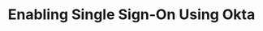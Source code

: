 ---
# -------------------------- #
#      Page & Formatting     #
# -------------------------- #

title: Enabling Single Sign-On Using Okta
permalink: /account-security/single-sign-on/enabling-okta
summary: "Connect your Okta account to Stitch and enable Single Sign-On (SSO)."

input: false
layout: tutorial
feedback: true

key: "single-sign-on-okta"
type: "security"
weight: 4


# -------------------------- #
#         IdP Details        #
# -------------------------- #

idp: true
name: "okta"
display-name: "Okta"


# -------------------------- #
#   RELATED SIDEBAR LINKS    #
# -------------------------- #

related:
  - title: "Single Sign-On documentation"
    link: "{{ link.security.single-sign-on | prepend: site.baseurl }}"

  - title: "Stitch team roles and permissions"
    link: "{{ link.account.team-roles-permissions | prepend: site.baseurl }}"


# -------------------------- #
#        Introduction        #
# -------------------------- #

intro: |
  {% capture sso-admin %}
  If this is the first time SSO is enabled, the Stitch user who configures the connection will become an SSO Admin. Additional SSO Admins may be added by contacting support.

  Refer to the [Team member roles and permissions documentation]({{ link.account.team-roles-permissions | prepend: site.baseurl }}) for more info about privileges in Stitch.
  {% endcapture %}

  {% capture sso-admin-note %}
  Setting up or modifying an existing {{ page.display-summary }} connection requires SSO Admin privileges in Stitch. {{ sso-admin }}
  {% endcapture %}

  {% include note.html first-line="**Stitch SSO Admin privileges required**" content=sso-admin-note %}

  {{ page.summary }}

  In this guide, we'll cover:

  {% for step in page.steps %}
  - [{{ step.summary | flatify }}](#{{ step.anchor }})
  {% endfor %}


# -------------------------- #
#        Requirements        #
# -------------------------- #

requirements:
  - item: |
      **SSO Admin privileges in Stitch.** {{ sso-admin }}

  - item: |
      **Application Management privileges in {{ page.display-name }} that allow you to add and configure applications.** If you don't have these privileges, **contact an {{ page.display-name }} admin before continuing**.

      Refer to [{{ page.display-name }}'s documentation](https://help.okta.com/en/prod/Content/Topics/Security/administrators-admin-comparison.htm#Applicat){:target="new"} for more info.


# -------------------------- #
#           Content          #
# -------------------------- #

steps:
  - title: "Create and configure an {{ page.display-name }} app"
    anchor: "create-configure-sso-app"
    summary: "Creating and configuring an {{ page.display-name }} app"
    content: |
      {% for substep in step.substeps %}
      - [Step 1.{{ forloop.index }}: {{ substep.title | flatify }}](#{{ substep.anchor }})
      {% endfor %}

    substeps:
      - title: "Retrieve your SSO info from Stitch"
        anchor: "retrieve-sso-info-from-stitch"
        content: |
          1. Sign into your Stitch account.
          {% include shared/sso/stitch-sso-menu-path.html type="initial-setup" %}

          Leave this page open - you'll need it to complete the setup.

      - title: "Create the app in {{ page.display-name }}"
        anchor: "create-app-in-onelogin"
        content: |
          1. Sign into your {{ page.display-name }} account as a user with privileges that allow you to add and configure apps.
          2. Click **Applications > Applications**.
          3. On the **Applications** page, click **Add Application**.
          4. On the **Add Application** page, click **Create New App**.
          5. In the **Create a New Application Integration** window, fill in the fields as follows:
             - **Platform**: This should default to `Web`. Leave it as-is.
             - **Sign on method**: Select `SAML 2.0`.
          6. Click **Create**.

      - title: "Define the app's general settings"
        anchor: "define-app-general-settings"
        content: |
          A **General Settings** page will display. Fill in the fields as desired, clicking **Next** when finished.

      - title: "Configure SAML for the app"
        anchor: "configure-app-saml"
        parameters:
          - saml-name: "given_name"
            value: "user.firstName"
          - saml-name: "family_name"
            value: "user.lastName"
          - saml-name: "email"
            value: "user.email"
        content: |
          Next, you'll configure SAML for the app on the **Configure SAML** page:

          {% for sub-substep in substep.sub-substeps %}
          - [Step 1.4.{{ forloop.index }}: {{ sub-substep.title }}](#{{ sub-substep.anchor }})
          {% endfor %}

        sub-substeps:
          - title: "Define the General settings"
            anchor: "configure-app-saml--general"
            content: |
              In the **General** section, fill in the following fields:

              - **Single sign on URL**: Paste the value from the **SSO URL** field in Stitch.
              - **Audience URI (SP Entity ID)**: Paste the value from the **SP Entity ID** field in Stitch.

              This is how the section should look after the fields have been populated:

              ![General SAML attribute fields populated in Okta]({{ site.baseurl }}/images/account-security/sso/okta-app-general-saml.png)

          - title: "Define the Attribute Statements"
            anchor: "configure-app-saml--attributes"
            content: |
              Next, you'll add the required attributes for the app:

              <table>
                <tr>
                  <td>
                    <strong>#</strong>
                  </td>
                  <td>
                    <strong>SAML Attribute Name</strong>
                  </td>
                  <td>
                    <strong>Value</strong>
                  </td>
                </tr>
                {% for parameter in substep.parameters %}
                  <tr>
                    <td>
                      {{ forloop.index }}
                    </td>
                    <td>
                      {{ parameter.saml-name }}
                    </td>
                    <td>
                      {{ parameter.value }}
                    </td>
                  </tr>
                {% endfor %}
              </table>

              To add the attributes:

              1. Scroll down to the attributes section, located after the **Show Advanced Settings** link.
              2. In the **Field name** field, enter the **SAML Attribute Name** of the parameter. For example: `given_name`
              3. In the **Value** field, select the corresponding **Value** from the dropdown. For example: `user.firstName` is the value for the **SAML Attribute** `given_name`.
              4. Click **Add Another** to add the next attribute.
              5. Repeat steps 2-4 until all attributes have been added. This is how the section should look when all the parameters have been added:

                 ![Stitch attributes fully configured for the Okta app]({{ site.baseurl }}/images/account-security/sso/okta-attributes-screen.png)
              6. When finished, click **Next**.

      - title: "Save the app configuration"
        anchor: "save-app-configuration"
        content: |
          The next page that displays is the **Feedback** page. You can fill it out, or click **Finish** if you've finished defining the app's [general settings](#configure-app-saml--general) and [configuring its SAML](#configure-app-saml--attributes). 

      - title: "Download the app's SAML metadata file"
        anchor: "download-app-saml-metadata-file"
        content: |
          The last step is to download your app's SAML metadata file. This is required to connect your {{ page.display-name }} app with Stitch and enable SSO.

          After the app has been saved, a page for the app will display in {{ page.display-name }}.

          1. If you're not in the **Sign On** tab, click it to navigate there.
          2. In the **Settings** section, locate the **Identity Provider metadata** link and click it:

             ![Highlighted Identity Provider metadata link in the Okta web app]({{ site.baseurl }}/images/account-security/sso/okta-download-saml-link.png)

             This will open a new tab in your browser with the SAML XML metadata for the app.
          3. Download/save this page, or copy and paste the XML data from the new tab into a text editor and save it as an `.xml` file. For example: `stitch-sso-saml-metadata.xml`

  - title: "Connect to Stitch"
    anchor: "connect-to-stitch"
    summary: "Connecting your {{ page.display-name }} app to Stitch"
    content: |
      Navigate back to the page where your Stitch account is open.

      1. In Stitch, scroll down to the **Connect to Stitch** section of the {{ page.display-name }} setup page.
      2. Click **Upload SAML Metadata**.
      3. Locate and select the SAML metadata file you downloaded in [Step 1.6](#download-app-saml-metadata-file).

  - title: "Activate SSO"
    anchor: "activate-sso"
    summary: "Activating SSO for your Stitch account"
    content: |
      When finished, click the **Activate SSO** button.

next-steps: |
  After you've enabled SSO for your Stitch account, remember to grant Stitch access to users in your {{ page.display-name }} instance.
---